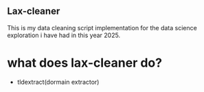 ## Lax-cleaner

This is my data cleaning script implementation for the data science exploration i have had in this year 2025.

# what does lax-cleaner do?
- tldextract(dormain extractor)